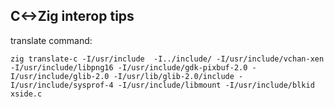 ## C<->Zig interop tips

translate command:

```
zig translate-c -I/usr/include  -I../include/ -I/usr/include/vchan-xen -I/usr/include/libpng16 -I/usr/include/gdk-pixbuf-2.0 -I/usr/include/glib-2.0 -I/usr/lib/glib-2.0/include -I/usr/include/sysprof-4 -I/usr/include/libmount -I/usr/include/blkid xside.c
```
